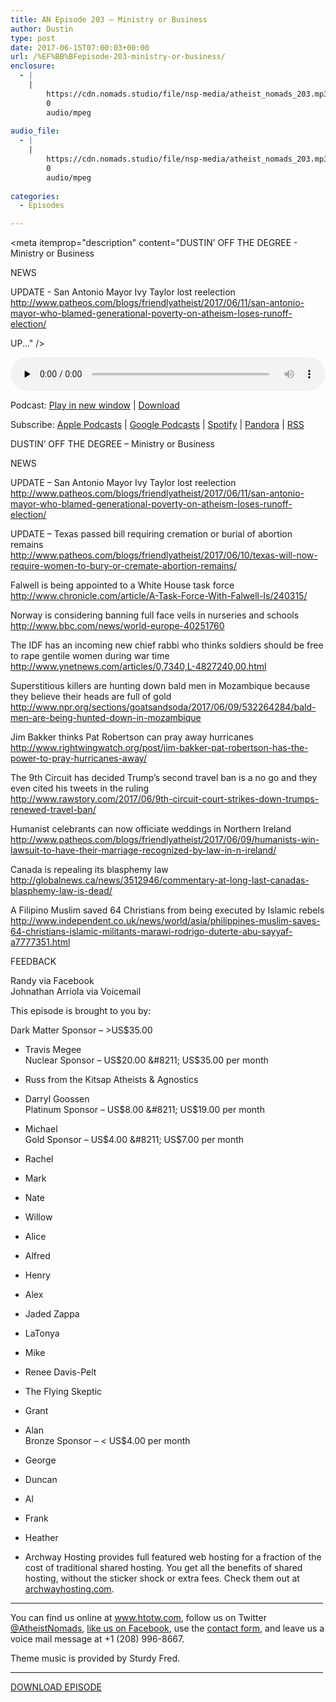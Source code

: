 ```yaml
---
title: AN Episode 203 – Ministry or Business
author: Dustin
type: post
date: 2017-06-15T07:00:03+00:00
url: /%EF%BB%BFepisode-203-ministry-or-business/
enclosure:
  - |
    |
        https://cdn.nomads.studio/file/nsp-media/atheist_nomads_203.mp3
        0
        audio/mpeg
        
audio_file:
  - |
    |
        https://cdn.nomads.studio/file/nsp-media/atheist_nomads_203.mp3
        0
        audio/mpeg
        
categories:
  - Episodes

---
```

<div itemscope itemtype="http://schema.org/AudioObject">
  <meta itemprop="name" content="%EF%BB%BFEpisode 203 &#8211; Ministry or Business" />
  
  <meta itemprop="uploadDate" content="2017-06-15T01:00:03-06:00" />
  
  <meta itemprop="encodingFormat" content="audio/mpeg" />
  
  <meta itemprop="description" content="DUSTIN’ OFF THE DEGREE - Ministry or Business

NEWS

UPDATE - San Antonio Mayor Ivy Taylor lost reelection
http://www.patheos.com/blogs/friendlyatheist/2017/06/11/san-antonio-mayor-who-blamed-generational-poverty-on-atheism-loses-runoff-election/

UP..." />
  
  <meta itemprop="contentUrl" content="https://dts.podtrac.com/redirect.mp3/cdn.nomads.studio/file/nsp-media/atheist_nomads_203.mp3" />
  </p> 
  
  <div class="powerpress_player" id="powerpress_player_8466">
    <audio class="wp-audio-shortcode" id="audio-1563-210" preload="none" style="width: 100%;" controls="controls"><source type="audio/mpeg" src="https://dts.podtrac.com/redirect.mp3/cdn.nomads.studio/file/nsp-media/atheist_nomads_203.mp3?_=210" /><a href="https://dts.podtrac.com/redirect.mp3/cdn.nomads.studio/file/nsp-media/atheist_nomads_203.mp3">https://dts.podtrac.com/redirect.mp3/cdn.nomads.studio/file/nsp-media/atheist_nomads_203.mp3</a></audio>
  </div>
</div>

<p class="powerpress_links powerpress_links_mp3">
  Podcast: <a href="https://dts.podtrac.com/redirect.mp3/cdn.nomads.studio/file/nsp-media/atheist_nomads_203.mp3" class="powerpress_link_pinw" target="_blank" title="Play in new window" onclick="return powerpress_pinw('https://htotw.com/?powerpress_pinw=1563-podcast');" rel="nofollow">Play in new window</a> | <a href="https://dts.podtrac.com/redirect.mp3/cdn.nomads.studio/file/nsp-media/atheist_nomads_203.mp3" class="powerpress_link_d" title="Download" rel="nofollow" download="atheist_nomads_203.mp3">Download</a>
</p>

<p class="powerpress_links powerpress_subscribe_links">
  Subscribe: <a href="https://podcasts.apple.com/us/podcast/humanists-take-on-the-world/id530050098?mt=2&ls=1" class="powerpress_link_subscribe powerpress_link_subscribe_itunes" target="_blank" title="Subscribe on Apple Podcasts" rel="nofollow">Apple Podcasts</a> | <a href="https://www.google.com/podcasts?feed=aHR0cDovL2F0aGVpc3Rub21hZHMubGlic3luLmNvbS9yc3M%3D" class="powerpress_link_subscribe powerpress_link_subscribe_googleplay" target="_blank" title="Subscribe on Google Podcasts" rel="nofollow">Google Podcasts</a> | <a href="https://open.spotify.com/show/3LzK2xZGike6Tc1GEMtMbr?si=LieN9SNuTpq96smuaUsH8A" class="powerpress_link_subscribe powerpress_link_subscribe_spotify" target="_blank" title="Subscribe on Spotify" rel="nofollow">Spotify</a> | <a href="https://www.pandora.com/podcast/atheist-nomads/PC:10122?corr=62071012&part=ug" class="powerpress_link_subscribe powerpress_link_subscribe_pandora" target="_blank" title="Subscribe on Pandora" rel="nofollow">Pandora</a> | <a href="https://htotw.com/feed/podcast/" class="powerpress_link_subscribe powerpress_link_subscribe_rss" target="_blank" title="Subscribe via RSS" rel="nofollow">RSS</a>
</p>

DUSTIN’ OFF THE DEGREE &#8211; Ministry or Business

NEWS

UPDATE &#8211; San Antonio Mayor Ivy Taylor lost reelection  
<http://www.patheos.com/blogs/friendlyatheist/2017/06/11/san-antonio-mayor-who-blamed-generational-poverty-on-atheism-loses-runoff-election/>

UPDATE &#8211; Texas passed bill requiring cremation or burial of abortion remains  
<http://www.patheos.com/blogs/friendlyatheist/2017/06/10/texas-will-now-require-women-to-bury-or-cremate-abortion-remains/>

Falwell is being appointed to a White House task force  
<http://www.chronicle.com/article/A-Task-Force-With-Falwell-Is/240315/>

Norway is considering banning full face veils in nurseries and schools  
 <http://www.bbc.com/news/world-europe-40251760>

The IDF has an incoming new chief rabbi who thinks soldiers should be free to rape gentile women during war time  
 <http://www.ynetnews.com/articles/0,7340,L-4827240,00.html>

Superstitious killers are hunting down bald men in Mozambique because they believe their heads are full of gold  
<http://www.npr.org/sections/goatsandsoda/2017/06/09/532264284/bald-men-are-being-hunted-down-in-mozambique>

Jim Bakker thinks Pat Robertson can pray away hurricanes  
 <http://www.rightwingwatch.org/post/jim-bakker-pat-robertson-has-the-power-to-pray-hurricanes-away/>

The 9th Circuit has decided Trump&#8217;s second travel ban is a no go and they even cited his tweets in the ruling  
 <http://www.rawstory.com/2017/06/9th-circuit-court-strikes-down-trumps-renewed-travel-ban/>

Humanist celebrants can now officiate weddings in Northern Ireland  
 <http://www.patheos.com/blogs/friendlyatheist/2017/06/09/humanists-win-lawsuit-to-have-their-marriage-recognized-by-law-in-n-ireland/>

Canada is repealing its blasphemy law  
<http://globalnews.ca/news/3512946/commentary-at-long-last-canadas-blasphemy-law-is-dead/>

A Filipino Muslim saved 64 Christians from being executed by Islamic rebels  
 <http://www.independent.co.uk/news/world/asia/philippines-muslim-saves-64-christians-islamic-militants-marawi-rodrigo-duterte-abu-sayyaf-a7777351.html>

FEEDBACK

Randy via Facebook  
Johnathan Arriola via Voicemail

This episode is brought to you by:

Dark Matter Sponsor &#8211; >US$35.00  
* Travis Megee  
Nuclear Sponsor &#8211; US$20.00 &#8211; US$35.00 per month  
* Russ from the Kitsap Atheists & Agnostics  
* Darryl Goossen  
Platinum Sponsor &#8211; US$8.00 &#8211; US$19.00 per month  
* Michael  
Gold Sponsor &#8211; US$4.00 &#8211; US$7.00 per month  
* Rachel  
* Mark  
* Nate  
* Willow  
* Alice  
* Alfred  
* Henry  
* Alex  
* Jaded Zappa  
* LaTonya  
* Mike  
* Renee Davis-Pelt  
* The Flying Skeptic  
* Grant  
* Alan  
Bronze Sponsor &#8211; < US$4.00 per month  
* George  
* Duncan  
* Al  
* Frank  
* Heather

* Archway Hosting provides full featured web hosting for a fraction of the cost of traditional shared hosting. You get all the benefits of shared hosting, without the sticker shock or extra fees. Check them out at <a href="http://archwayhosting.com/" target="_blank" rel="noopener noreferrer">archwayhosting.com</a>.

<hr width="500" />

You can find us online at <a href="https://www.htotw.com/" target="_blank" rel="noopener noreferrer">www.htotw.com</a>, follow us on Twitter <a href="https://htotw.com/twitter" target="_blank" rel="noopener noreferrer">@AtheistNomads</a>, <a href="https://htotw.com/facebook" target="_blank" rel="noopener noreferrer">like us on Facebook</a>, use the [contact form](https://htotw.com/contact), and leave us a voice mail message at +1 (208) 996-8667.

Theme music is provided by Sturdy Fred.

<hr width="500" />

[DOWNLOAD EPISODE][1]

 [1]: https://dts.podtrac.com/redirect.mp3/cdn.nomads.studio/file/nsp-media/atheist_nomads_203.mp3